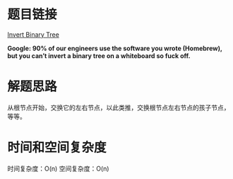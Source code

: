 # 题目链接

[Invert Binary Tree](https://leetcode.com/articles/invert-binary-tree/)

**Google: 90% of our engineers use the software you wrote (Homebrew), but you can’t invert a binary tree on a whiteboard so fuck off.**


# 解题思路

从根节点开始，交换它的左右节点，以此类推，交换根节点左右节点的孩子节点，等等。

# 时间和空间复杂度

时间复杂度：O(n)
空间复杂度：O(n)
